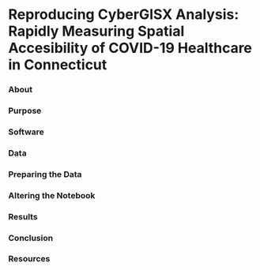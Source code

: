 # Reproducing CyberGISX Analysis: Rapidly Measuring Spatial Accesibility of COVID-19 Healthcare in Connecticut

### About 

### Purpose

### Software

### Data

### Preparing the Data

### Altering the Notebook

### Results

### Conclusion

### Resources

